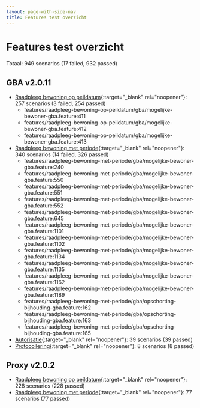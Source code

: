 ```yaml
---
layout: page-with-side-nav
title: Features test overzicht
---
```

# Features test overzicht

Totaal: 949 scenarios (17 failed, 932 passed)

## GBA v2.0.11

- [Raadpleeg bewoning op peildatum](./test-report-raadpleeg-bewoning-op-peildatum-gba.html){:target="_blank" rel="noopener"}: 257 scenarios (3 failed, 254 passed)
    - features/raadpleeg-bewoning-op-peildatum/gba/mogelijke-bewoner-gba.feature:411
    - features/raadpleeg-bewoning-op-peildatum/gba/mogelijke-bewoner-gba.feature:412
    - features/raadpleeg-bewoning-op-peildatum/gba/mogelijke-bewoner-gba.feature:413
- [Raadpleeg bewoning met periode](./test-report-raadpleeg-bewoning-met-periode-gba.html){:target="_blank" rel="noopener"}: 340 scenarios (14 failed, 326 passed)
    - features/raadpleeg-bewoning-met-periode/gba/mogelijke-bewoner-gba.feature:240
    - features/raadpleeg-bewoning-met-periode/gba/mogelijke-bewoner-gba.feature:550
    - features/raadpleeg-bewoning-met-periode/gba/mogelijke-bewoner-gba.feature:551
    - features/raadpleeg-bewoning-met-periode/gba/mogelijke-bewoner-gba.feature:552
    - features/raadpleeg-bewoning-met-periode/gba/mogelijke-bewoner-gba.feature:645
    - features/raadpleeg-bewoning-met-periode/gba/mogelijke-bewoner-gba.feature:1101
    - features/raadpleeg-bewoning-met-periode/gba/mogelijke-bewoner-gba.feature:1102
    - features/raadpleeg-bewoning-met-periode/gba/mogelijke-bewoner-gba.feature:1134
    - features/raadpleeg-bewoning-met-periode/gba/mogelijke-bewoner-gba.feature:1135
    - features/raadpleeg-bewoning-met-periode/gba/mogelijke-bewoner-gba.feature:1162
    - features/raadpleeg-bewoning-met-periode/gba/mogelijke-bewoner-gba.feature:1189
    - features/raadpleeg-bewoning-met-periode/gba/opschorting-bijhouding-gba.feature:162
    - features/raadpleeg-bewoning-met-periode/gba/opschorting-bijhouding-gba.feature:163
    - features/raadpleeg-bewoning-met-periode/gba/opschorting-bijhouding-gba.feature:165
- [Autorisatie](./test-report-autorisatie-gba.html){:target="_blank" rel="noopener"}: 39 scenarios (39 passed)
- [Protocollering](./test-report-protocollering-gba.html){:target="_blank" rel="noopener"}: 8 scenarios (8 passed)


## Proxy v2.0.2

- [Raadpleeg bewoning op peildatum](./test-report-raadpleeg-bewoning-op-peildatum.html){:target="_blank" rel="noopener"}: 228 scenarios (228 passed)
- [Raadpleeg bewoning met periode](./test-report-raadpleeg-bewoning-met-periode.html){:target="_blank" rel="noopener"}: 77 scenarios (77 passed)

